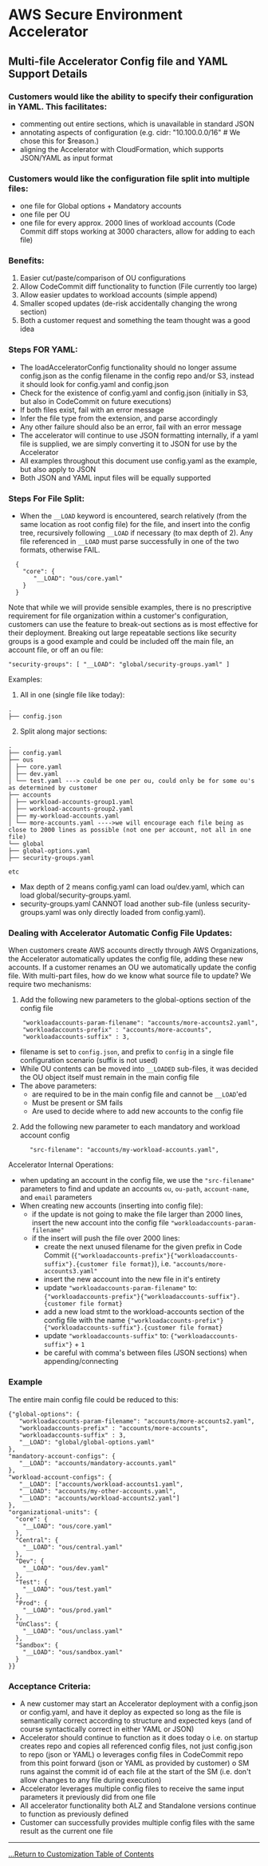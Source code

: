 # AWS Secure Environment Accelerator

## **Multi-file Accelerator Config file and YAML Support Details**

### Customers would like the ability to specify their configuration in YAML. This facilitates:

- commenting out entire sections, which is unavailable in standard JSON
- annotating aspects of configuration (e.g. cidr: "10.100.0.0/16" # We chose this for \$reason.)
- aligning the Accelerator with CloudFormation, which supports JSON/YAML as input format

### Customers would like the configuration file split into multiple files:

- one file for Global options + Mandatory accounts
- one file per OU
- one file for every approx. 2000 lines of workload accounts (Code Commit diff stops working at 3000 characters, allow for adding to each file)

### Benefits:

1. Easier cut/paste/comparison of OU configurations
2. Allow CodeCommit diff functionality to function (File currently too large)
3. Allow easier updates to workload accounts (simple append)
4. Smaller scoped updates (de-risk accidentally changing the wrong section)
5. Both a customer request and something the team thought was a good idea

### Steps FOR YAML:

- The loadAcceleratorConfig functionality should no longer assume config.json as the config filename in the config repo and/or S3, instead it should look for config.yaml and config.json
- Check for the existence of config.yaml and config.json (initially in S3, but also in CodeCommit on future executions)
- If both files exist, fail with an error message
- Infer the file type from the extension, and parse accordingly
- Any other failure should also be an error, fail with an error message
- The accelerator will continue to use JSON formatting internally, if a yaml file is supplied, we are simply converting it to JSON for use by the Accelerator
- All examples throughout this document use config.yaml as the example, but also apply to JSON
- Both JSON and YAML input files will be equally supported

### Steps For File Split:

- When the `__LOAD` keyword is encountered, search relatively (from the same location as root config file) for the file, and insert into the config tree, recursively following `__LOAD` if necessary (to max depth of 2). Any file referenced in `__LOAD` must parse successfully in one of the two formats, otherwise FAIL.

```
  {
    "core": {
       "__LOAD": "ous/core.yaml"
    }
  }
```

Note that while we will provide sensible examples, there is no prescriptive requirement for file organization within a customer's configuration, customers can use the feature to break-out sections as is most effective for their deployment. Breaking out large repeatable sections like security groups is a good example and could be included off the main file, an account file, or off an ou file:

```
"security-groups": [ "__LOAD": "global/security-groups.yaml" ]
```

Examples:

1. All in one (single file like today):

```
.
├── config.json
```

2. Split along major sections:

```
.
├── config.yaml
├── ous
│ ├── core.yaml
│ ├── dev.yaml
│ └── test.yaml ---> could be one per ou, could only be for some ou's as determined by customer
├── accounts
│ ├── workload-accounts-group1.yaml
│ ├── workload-accounts-group2.yaml
│ ├── my-workload-accounts.yaml
│ └── more-accounts.yaml ---->we will encourage each file being as close to 2000 lines as possible (not one per account, not all in one file)
└── global
├── global-options.yaml
├── security-groups.yaml

etc
```

- Max depth of 2 means config.yaml can load ou/dev.yaml, which can load global/security-groups.yaml.
- security-groups.yaml CANNOT load another sub-file (unless security-groups.yaml was only directly loaded from config.yaml).

### Dealing with Accelerator Automatic Config File Updates:

When customers create AWS accounts directly through AWS Organizations, the Accelerator automatically updates the config file, adding these new accounts. If a customer renames an OU we automatically update the config file. With multi-part files, how do we know what source file to update? We require two mechanisms:

1. Add the following new parameters to the global-options section of the config file

```
    "workloadaccounts-param-filename": "accounts/more-accounts2.yaml",
    "workloadaccounts-prefix" : "accounts/more-accounts",
    "workloadaccounts-suffix" : 3,
```

- filename is set to `config.json`, and prefix to `config` in a single file configuration scenario (suffix is not used)
- While OU contents can be moved into `__LOADED` sub-files, it was decided the OU object itself must remain in the main config file
- The above parameters:
  - are required to be in the main config file and cannot be `__LOAD`'ed
  - Must be present or SM fails
  - Are used to decide where to add new accounts to the config file

2. Add the following new parameter to each mandatory and workload account config

```
      "src-filename": "accounts/my-workload-accounts.yaml",
```

Accelerator Internal Operations:

- when updating an account in the config file, we use the `"src-filename"` parameters to find and update an accounts `ou`, `ou-path`, `account-name`, and `email` parameters
- When creating new accounts (inserting into config file):
  - if the update is not going to make the file larger than 2000 lines, insert the new account into the config file `"workloadaccounts-param-filename"`
  - if the insert will push the file over 2000 lines:
    - create the next unused filename for the given prefix in Code Commit (`{"workloadaccounts-prefix"}{"workloadaccounts-suffix"}.{customer file format}`), i.e. `"accounts/more-accounts3.yaml"`
    - insert the new account into the new file in it's entirety
    - update `"workloadaccounts-param-filename"` to: `{"workloadaccounts-prefix"}{"workloadaccounts-suffix"}.{customer file format}`
    - add a new load stmt to the workload-accounts section of the config file with the name `{"workloadaccounts-prefix"}{"workloadaccounts-suffix"}.{customer file format}`
    - update `"workloadaccounts-suffix"` to: `{"workloadaccounts-suffix"}` + `1`
    - be careful with comma's between files (JSON sections) when appending/connecting

### Example

The entire main config file could be reduced to this:

```
{"global-options": {
   "workloadaccounts-param-filename": "accounts/more-accounts2.yaml",
   "workloadaccounts-prefix" : "accounts/more-accounts",
   "workloadaccounts-suffix" : 3,
   "__LOAD": "global/global-options.yaml"
},
"mandatory-account-configs": {
   "__LOAD": "accounts/mandatory-accounts.yaml"
},
"workload-account-configs": {
   "__LOAD": ["accounts/workload-accounts1.yaml",
   "__LOAD": "accounts/my-other-accounts.yaml",
   "__LOAD": "accounts/workload-accounts2.yaml"]
},
"organizational-units": {
  "core": {
    "__LOAD": "ous/core.yaml"
  },
  "Central": {
    "__LOAD": "ous/central.yaml"
  },
  "Dev": {
    "__LOAD": "ous/dev.yaml"
  },
  "Test": {
    "__LOAD": "ous/test.yaml"
  },
  "Prod": {
    "__LOAD": "ous/prod.yaml"
  },
  "UnClass": {
    "__LOAD": "ous/unclass.yaml"
  },
  "Sandbox": {
    "__LOAD": "ous/sandbox.yaml"
  }
}}
```

### Acceptance Criteria:

- A new customer may start an Accelerator deployment with a config.json or config.yaml, and have it deploy as expected so long as the file is semantically correct according to structure and expected keys (and of course syntactically correct in either YAML or JSON)
- Accelerator should continue to function as it does today
  o i.e. on startup creates repo and copies all referenced config files, not just config.json to repo (json or YAML)
  o leverages config files in CodeCommit repo from this point forward (json or YAML as provided by customer)
  o SM runs against the commit id of each file at the start of the SM (i.e. don't allow changes to any file during execution)
- Accelerator leverages multiple config files to receive the same input parameters it previously did from one file
- All accelerator functionality both ALZ and Standalone versions continue to function as previously defined
- Customer can successfully provides multiple config files with the same result as the current one file

---

[...Return to Customization Table of Contents](./customization-index.md)

